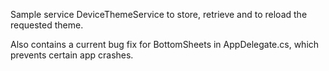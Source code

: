 Sample service DeviceThemeService to store, retrieve and to reload the requested theme.

Also contains a current bug fix for BottomSheets in AppDelegate.cs, which prevents certain app crashes.
